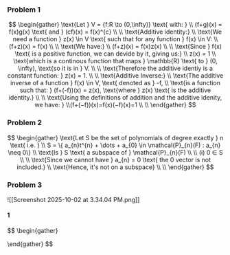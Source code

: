 ### Problem 1
$$
\begin{gather}
\text{Let } V = {f:R \to (0,\infty)} \text{ with: } \\
(f+g)(x) = f(x)g(x) \text{ and } (cf)(x) = f(x)^{c} \\ \\
\text{Additive identity:} \\
\text{We need a function } z(x) \in V \text{ such that for any function } f(x) \in V: \\
(f+z)(x) = f(x) \\ \\
\text{We have:} \\
(f+z)(x) = f(x)z(x) \\ \\
\text{Since } f(x) \text{ is a positive function, we can devide by it, giving us:} \\
z(x) = 1 \\
\text{which is a continous function that maps } \mathbb{R} \text{ to } (0, \infty), \text{so it is in } V. \\ \\
\text{Therefore the additive identiy is a constant function: } z(x) = 1. \\ \\
\text{Additive Inverse:} \\
\text{The additive inverse of a function } f(x) \in V, \text{ denoted as } -f, \\
\text{is a function such that: } (f+(-f))(x) = z(x), \text{where } z(x) \text{ is the additive identity.} \\ \\
\text{Using the definitions of addition and the additive idenity, we have: } \\(f+(−f))(x)=f(x)(−f)(x)=1 \\ \\
\end{gather}
$$

### Problem 2

$$
\begin{gather}
\text{Let S be the set of polynomials of degree exactly }  n \text{ i.e. } \\
S = \{ a_{n}t^{n} + \dots + a_{0} \in \mathcal{P}_{n}(F) : a_{n} \neq 0\} \\ 
\text{Is } S \text{ a subspace of } \mathcal{P}_{n}(F) \\ \\
(i) 0 ∈ S \\ \\
\text{Since we cannot have } a_{n} = 0 \text{ the 0 vector is not included.} \\
\text{Hence, it's not on a subspace}
\\ \\
\end{gather}
$$
### Problem 3


![[Screenshot 2025-10-02 at 3.34.04 PM.png]]

#### 1
$$
\begin{gather}

\end{gather}
$$